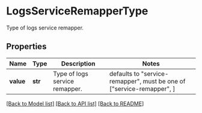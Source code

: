 # LogsServiceRemapperType

Type of logs service remapper.

## Properties
Name | Type | Description | Notes
------------ | ------------- | ------------- | -------------
**value** | **str** | Type of logs service remapper. | defaults to "service-remapper",  must be one of ["service-remapper", ]

[[Back to Model list]](README.md#documentation-for-models) [[Back to API list]](README.md#documentation-for-api-endpoints) [[Back to README]](README.md)


